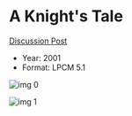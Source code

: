 # A Knight's Tale

[Discussion Post](https://www.avsforum.com/threads/bass-eq-for-filtered-movies.2995212/post-57721112)

* Year: 2001
* Format: LPCM 5.1

![img 0](https://i.imgur.com/yok3XRR.jpg)

![img 1](https://i.imgur.com/p37soIJ.jpg)

